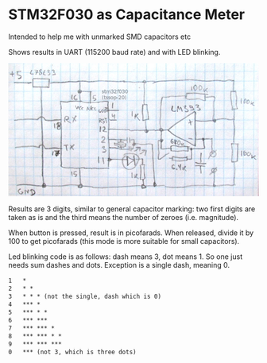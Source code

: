 # STM32F030 as Capacitance Meter

Intended to help me with unmarked SMD capacitors etc

Shows results in UART (115200 baud rate) and with LED blinking.

![Capacitance Meter Schematics](https://raw.githubusercontent.com/RodionGork/stm32f0-cmeter/master/sch.jpg)

Results are 3 digits, similar to general capacitor marking: two first
digits are taken as is and the third means the number of zeroes (i.e. magnitude).

When button is pressed, result is in picofarads. When released, divide it by
100 to get picofarads (this mode is more suitable for small capacitors).

Led blinking code is as follows: dash means 3, dot means 1. So one just needs
sum dashes and dots. Exception is a single dash, meaning 0.

    1   *
    2   * *
    3   * * * (not the single, dash which is 0)
    4   *** *
    5   *** * *
    6   *** ***
    7   *** *** *
    8   *** *** * *
    9   *** *** ***
    0   *** (not 3, which is three dots)
